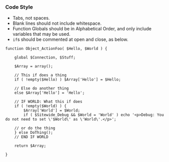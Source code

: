 ### Code Style

* Tabs, not spaces.
* Blank lines should not include whitespace.
* Function Globals should be in Alphabetical Order, and only include variables that may be used.
* `if`s should be commented at open and close, as below.

```
function Object_ActionFoo( $Hello, $World ) {
	
	global $Connection, $Stuff;
	
	$Array = array();
	
	// This if does a thing
	if ( !empty($Hello) ) $Array['Hello'] = $Hello;
		
	// Else do another thing
	else $Array['Hello'] = 'Hello';
	
	// IF WORLD: What this if does
	if ( !empty($World) ) {
		$Array['World'] = $World;
		if ( $Sitewide_Debug && $World = 'World' ) echo '<p>Debug: You do not need to set \'$World\' as \'World\'.</p>';
	
	// or do the thing
	} else DoThing();
	// END IF WORLD
	
	return $Array;
	
}
```
